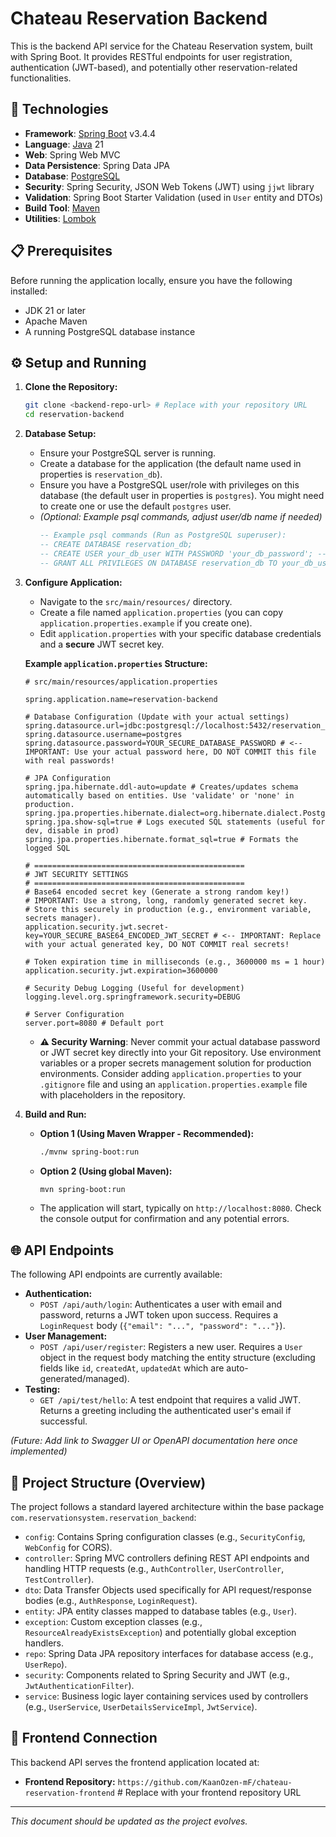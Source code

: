 # Chateau Reservation Backend

This is the backend API service for the Chateau Reservation system, built with Spring Boot. It provides RESTful endpoints for user registration, authentication (JWT-based), and potentially other reservation-related functionalities.

## 🚀 Technologies

* **Framework**: [Spring Boot](https://spring.io/projects/spring-boot) v3.4.4
* **Language**: [Java](https://www.java.com/) 21
* **Web**: Spring Web MVC
* **Data Persistence**: Spring Data JPA
* **Database**: [PostgreSQL](https://www.postgresql.org/)
* **Security**: Spring Security, JSON Web Tokens (JWT) using `jjwt` library
* **Validation**: Spring Boot Starter Validation (used in `User` entity and DTOs)
* **Build Tool**: [Maven](https://maven.apache.org/)
* **Utilities**: [Lombok](https://projectlombok.org/)

## 📋 Prerequisites

Before running the application locally, ensure you have the following installed:

* JDK 21 or later
* Apache Maven
* A running PostgreSQL database instance

## ⚙️ Setup and Running

1.  **Clone the Repository:**
    ```bash
    git clone <backend-repo-url> # Replace with your repository URL
    cd reservation-backend
    ```

2.  **Database Setup:**
    * Ensure your PostgreSQL server is running.
    * Create a database for the application (the default name used in properties is `reservation_db`).
    * Ensure you have a PostgreSQL user/role with privileges on this database (the default user in properties is `postgres`). You might need to create one or use the default `postgres` user.
    * _(Optional: Example psql commands, adjust user/db name if needed)_
        ```sql
        -- Example psql commands (Run as PostgreSQL superuser):
        -- CREATE DATABASE reservation_db;
        -- CREATE USER your_db_user WITH PASSWORD 'your_db_password'; -- Or use the default 'postgres' user
        -- GRANT ALL PRIVILEGES ON DATABASE reservation_db TO your_db_user; -- Grant privileges if you created a new user
        ```

3.  **Configure Application:**
    * Navigate to the `src/main/resources/` directory.
    * Create a file named `application.properties` (you can copy `application.properties.example` if you create one).
    * Edit `application.properties` with your specific database credentials and a **secure** JWT secret key.

    **Example `application.properties` Structure:**
    ```properties
    # src/main/resources/application.properties

    spring.application.name=reservation-backend

    # Database Configuration (Update with your actual settings)
    spring.datasource.url=jdbc:postgresql://localhost:5432/reservation_db
    spring.datasource.username=postgres
    spring.datasource.password=YOUR_SECURE_DATABASE_PASSWORD # <-- IMPORTANT: Use your actual password here, DO NOT COMMIT this file with real passwords!

    # JPA Configuration
    spring.jpa.hibernate.ddl-auto=update # Creates/updates schema automatically based on entities. Use 'validate' or 'none' in production.
    spring.jpa.properties.hibernate.dialect=org.hibernate.dialect.PostgreSQLDialect
    spring.jpa.show-sql=true # Logs executed SQL statements (useful for dev, disable in prod)
    spring.jpa.properties.hibernate.format_sql=true # Formats the logged SQL

    # ===============================================
    # JWT SECURITY SETTINGS
    # ===============================================
    # Base64 encoded secret key (Generate a strong random key!)
    # IMPORTANT: Use a strong, long, randomly generated secret key.
    # Store this securely in production (e.g., environment variable, secrets manager).
    application.security.jwt.secret-key=YOUR_SECURE_BASE64_ENCODED_JWT_SECRET # <-- IMPORTANT: Replace with your actual generated key, DO NOT COMMIT real secrets!

    # Token expiration time in milliseconds (e.g., 3600000 ms = 1 hour)
    application.security.jwt.expiration=3600000

    # Security Debug Logging (Useful for development)
    logging.level.org.springframework.security=DEBUG

    # Server Configuration
    server.port=8080 # Default port
    ```
    * **⚠️ Security Warning**: Never commit your actual database password or JWT secret key directly into your Git repository. Use environment variables or a proper secrets management solution for production environments. Consider adding `application.properties` to your `.gitignore` file and using an `application.properties.example` file with placeholders in the repository.

4.  **Build and Run:**
    * **Option 1 (Using Maven Wrapper - Recommended):**
        ```bash
        ./mvnw spring-boot:run
        ```
    * **Option 2 (Using global Maven):**
        ```bash
        mvn spring-boot:run
        ```
    * The application will start, typically on `http://localhost:8080`. Check the console output for confirmation and any potential errors.

## 🌐 API Endpoints

The following API endpoints are currently available:

* **Authentication:**
    * `POST /api/auth/login`: Authenticates a user with email and password, returns a JWT token upon success. Requires a `LoginRequest` body (`{"email": "...", "password": "..."}`).
* **User Management:**
    * `POST /api/user/register`: Registers a new user. Requires a `User` object in the request body matching the entity structure (excluding fields like `id`, `createdAt`, `updatedAt` which are auto-generated/managed).
* **Testing:**
    * `GET /api/test/hello`: A test endpoint that requires a valid JWT. Returns a greeting including the authenticated user's email if successful.

_(Future: Add link to Swagger UI or OpenAPI documentation here once implemented)_

## 📁 Project Structure (Overview)

The project follows a standard layered architecture within the base package `com.reservationsystem.reservation_backend`:

* `config`: Contains Spring configuration classes (e.g., `SecurityConfig`, `WebConfig` for CORS).
* `controller`: Spring MVC controllers defining REST API endpoints and handling HTTP requests (e.g., `AuthController`, `UserController`, `TestController`).
* `dto`: Data Transfer Objects used specifically for API request/response bodies (e.g., `AuthResponse`, `LoginRequest`).
* `entity`: JPA entity classes mapped to database tables (e.g., `User`).
* `exception`: Custom exception classes (e.g., `ResourceAlreadyExistsException`) and potentially global exception handlers.
* `repo`: Spring Data JPA repository interfaces for database access (e.g., `UserRepo`).
* `security`: Components related to Spring Security and JWT (e.g., `JwtAuthenticationFilter`).
* `service`: Business logic layer containing services used by controllers (e.g., `UserService`, `UserDetailsServiceImpl`, `JwtService`).

## 🔗 Frontend Connection

This backend API serves the frontend application located at:

* **Frontend Repository:** `https://github.com/KaanOzen-mF/chateau-reservation-frontend` # Replace with your frontend repository URL

---

_This document should be updated as the project evolves._